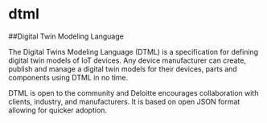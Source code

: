 # dtml
##Digital Twin Modeling Language

The Digital Twins Modeling Language (DTML) is a specification for defining digital twin models of IoT devices. Any device manufacturer can create, publish and manage a digital twin models for their devices, parts and components using DTML in no time.

DTML is open to the community and Deloitte encourages collaboration with clients, industry, and manufacturers. It is based on open JSON format allowing for quicker adoption.
